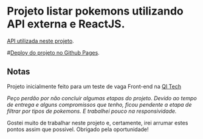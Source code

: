 # Projeto listar pokemons utilizando API externa e ReactJS.

[API utilizada neste projeto](https://pokeapi.co/).

#[Deploy do projeto no Github Pages](https://luandunas.github.io/pokeapi.co/).

## Notas

Projeto inicialmente feito para um teste de vaga Front-end na [QI Tech](https://www.linkedin.com/company/qi-tech/)

*Peço perdão por não concluir algumas etapas do projeto. Devido ao tempo de entrega e alguns compromissos que tenho, ficou pendente a etapa de filtrar por tipos de pokemons. E trabalhei pouco na responsividade.*

Gostei muito de trabalhar neste projeto e, certamente, irei arrumar estes pontos assim que possivel. Obrigado pela oportunidade!